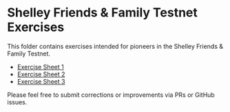 # Shelley Friends & Family Testnet Exercises

This folder contains exercises intended for pioneers in the Shelley Friends & Family Testnet.

- [Exercise Sheet 1](pioneers-exercise-1.md)
- [Exercise Sheet 2](pioneers-exercise-2.md)
- [Exercise Sheet 3](pioneers-exercise-3.md)

Please feel free to submit corrections or improvements via PRs or GitHub issues.
